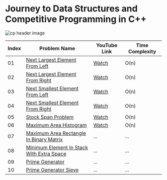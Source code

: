 # Journey to Data Structures and Competitive Programming in C++

![cp header image](https://github.com/kapeed07/image-store/blob/master/img/cp/header.png)

|Index| Problem Name | YouTube Link | Time Complexity |
|------| ------ | ------ | ------ |
|01| [Next Largest Element From Left](https://github.com/kapeed07/cp/blob/master/src/practice/stack/Next%20Largest%20Element%20From%20Left/nextLargestElementFromLeft.cpp) | [Watch](https://www.youtube.com/watch?v=T5s96ynzArg) | O(n) |
|02|[Next Largest Element From Right](https://github.com/kapeed07/cp/blob/master/src/practice/stack/Next%20Largest%20Element%20From%20Right/nextLargestElementFromRight.cpp)| [Watch](https://www.youtube.com/watch?v=NXOOYYwpbg4) | O(n)|
|03|[Next Smallest Element From Left](https://github.com/kapeed07/cp/blob/master/src/practice/stack/Next%20Smallest%20Element%20From%20Left/nextSmallestElementFromLeft.cpp)| [Watch](https://www.youtube.com/watch?v=85LWui3FlVk) | O(n)|
|04|[Next Smallest Element From Right](https://github.com/kapeed07/cp/blob/master/src/practice/stack/Next%20Smallest%20Element%20From%20Right/nextSmallestElementFromRight.cpp)| [Watch](https://www.youtube.com/watch?v=nc1AYFyvOR4) | O(n)|
|05|[Stock Span Problem](https://github.com/kapeed07/cp/blob/master/src/practice/stack/Stock%20Span%20Problem/stockSpanProblem.cpp)| [Watch](https://www.youtube.com/watch?v=p9T-fE1g1pU) | O(n)|
|06|[Maximum Area Histogram](https://github.com/kapeed07/cp/blob/master/src/practice/stack/Maximum%20Area%20Histogram/maximumAreaHistogram.cpp)| [Watch](https://www.youtube.com/watch?v=J2X70jj_I1o) | O(n)|
|07|[Maximum Area Rectangle In Binary Matrix]()| ... | ...|
|08|[Minimum Element In Stack With Extra Space]()| ... | ...|
|09|[Prime Generator](https://github.com/kapeed07/cp/blob/master/src/SPOJ/Prime%20Generator/primeGenerator.cpp)|...| ...|
|10|[Prime Generator Sieve](https://github.com/kapeed07/cp/blob/master/src/SPOJ/Prime%20Generator%20Sieve/primeGeneratorSieve.cpp)|...| ...|
